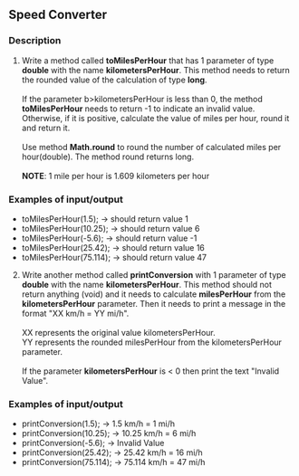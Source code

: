## Speed Converter

### Description

1. Write a method called <b>toMilesPerHour</b> that has 1 parameter of type <b>double</b> with the name <b>kilometersPerHour</b>. This method needs to return the rounded value of the calculation of type <b>long</b>.<br><br>If the parameter b>kilometersPerHour</b> is less than 0, the method <b>toMilesPerHour</b> needs to return -1 to indicate an invalid value. Otherwise, if it is positive, calculate the value of miles per hour, round it and return it.<br><br>Use method <b>Math.round</b> to round the number of calculated miles per hour(double). The method round returns long.<br><br><b>NOTE</b>: 1 mile per hour is 1.609 kilometers per hour

### Examples of input/output

<ul>
<li>toMilesPerHour(1.5); → should return value 1</li>
<li>toMilesPerHour(10.25); → should return value 6</li>
<li>toMilesPerHour(-5.6); → should return value -1</li>
<li>toMilesPerHour(25.42); → should return value 16</li>
<li>toMilesPerHour(75.114); → should return value 47</li>
</ul>

2. Write another method called <b>printConversion</b> with 1 parameter of type <b>double</b> with the name <b>kilometersPerHour</b>. This method should not return anything (void) and it needs to calculate <b>milesPerHour</b> from the <b>kilometersPerHour</b> parameter. Then it needs to print a message in the format "XX km/h = YY mi/h".<br><br>XX represents the original value kilometersPerHour.<br> YY represents the rounded milesPerHour from the kilometersPerHour parameter.<br><br>If the parameter <b>kilometersPerHour</b> is < 0 then print the text "Invalid Value".

### Examples of input/output

<ul>
<li>printConversion(1.5); → 1.5 km/h = 1 mi/h</li>
<li>printConversion(10.25); → 10.25 km/h = 6 mi/h</li>
<li>printConversion(-5.6); → Invalid Value</li>
<li>printConversion(25.42); → 25.42 km/h = 16 mi/h</li>
<li>printConversion(75.114); → 75.114 km/h = 47 mi/h</li>
</ul>
